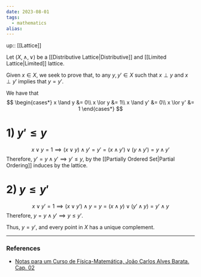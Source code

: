 ```yaml
---
date: 2023-08-01
tags:
  - mathematics
alias: 
---
```

up:: [[Lattice]]

Let $(X, \land, \lor)$ be a [[Distributive Lattice|Distributive]] and [[Limited Lattice|Limited]] lattice.

Given $x \in X$, we seek to prove that, to any $y, y' \in X$ such that $x \perp y$ and $x \perp y'$ implies that $y = y'$.

We have that
$$
\begin{cases*}
x \land y &= 0\\
x \lor y &= 1\\
x \land y' &= 0\\
x \lor y' &= 1
\end{cases*}
$$

# 1) $y' \leq y$
$$
x \lor y = 1 \implies (x \lor y) \land y' = y' = (x \land y') \lor (y \land y') = y \land y'
$$
Therefore, $y' = y \land y' \implies y' \leq y$, by the [[Partially Ordered Set|Partial Ordering]] induces by the lattice.

# 2) $y \leq y'$
$$
x \lor y' = 1 \implies (x \lor y') \land y = y = (x \land y) \lor (y' \land y) = y' \land y
$$
Therefore, $y = y \land y' \implies y \leq y'$. 

Thus, $y = y'$, and every point in $X$ has a unique complement.

---
### References
- [Notas para um Curso de Física-Matemática, João Carlos Alves Barata. Cap. 02](http://denebola.if.usp.br/~jbarata/Notas_de_aula/arquivos/nc-cap02.pdf)
